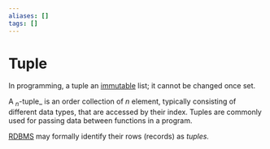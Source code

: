 ```yaml
---
aliases: []
tags: []
---
```


# Tuple

In programming, a tuple an [immutable](immutable.md) list; it cannot be changed once set.

A $_n$-tuple_ is an order collection of $n$ element, typically consisting of different data types, that are accessed by their index. Tuples are commonly used for passing data between functions in a program.

[RDBMS](../../computer-science/data/database/rdbms.md) may formally identify their rows (records) as *tuples.*
